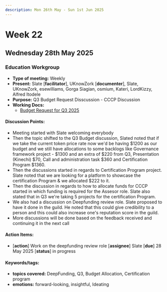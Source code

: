 ```yaml
---
description: Mon 26th May - Sun 1st Jun 2025
---
```


# Week 22

## Wednesday 28th May 2025

### Education Workgroup

- **Type of meeting:** Weekly
- **Present:** Slate [**facilitator**], UKnowZork [**documenter**], Slate, UKnowZork, esewilliams, Gorga Siagian, osmium, Kateri, LordKizzy, Alfred Itodele
- **Purpose:** Q3 Budget Request Disscussion - CCCP Discussion 
- **Working Docs:**
  - [Budget Request for Q3 2025](https://docs.google.com/spreadsheets/d/10G6MwphhTYYCUBHa32spzYHHjUgFK9N85n1AJOmM0Xk/edit?usp=sharing)

#### Discussion Points:
- Meeting started with Slate welcoming everybody
- Then the topic shifted to the Q3 Budget discussion, Slated noted that if we take the current token price rate now we'd be having $1200 as our budget and we still have allocations to some backlogs like Governance framework project - $1300 and an extra of $220 from Q3, Presentation (Kinechi) $70, Call and administration task $360 and Certification Program $1360.
- Then the discussions started in regards to Certification Program project. Slate noted that we are looking for a platform to showcase the certification Program & we allocated $222 to it.
- Then the discussion in regards to how to allocate funds for CCCP started in which funding is required for the Assesor role. Slate also stated that in Q3 we're taking 5 projects for the certification Program.
- We also had a discussion on Deepfunding review role. Slate proposed to have it done in the guild. He noted that this could give credibility to a person and this could also increase one's reputation score in the guild.
- More discussions will be done based on the feedback received and continuing it in the next call

#### Action Items:
- [**action**] Work on the deepfunding review role [**assignee**] Slate [**due**] 28 May 2025 [**status**] in progress

#### Keywords/tags:
- **topics covered:** DeepFunding, Q3,  Budget Allocation, Certification program
- **emotions:**  forward-looking,  insightful, Ideating
